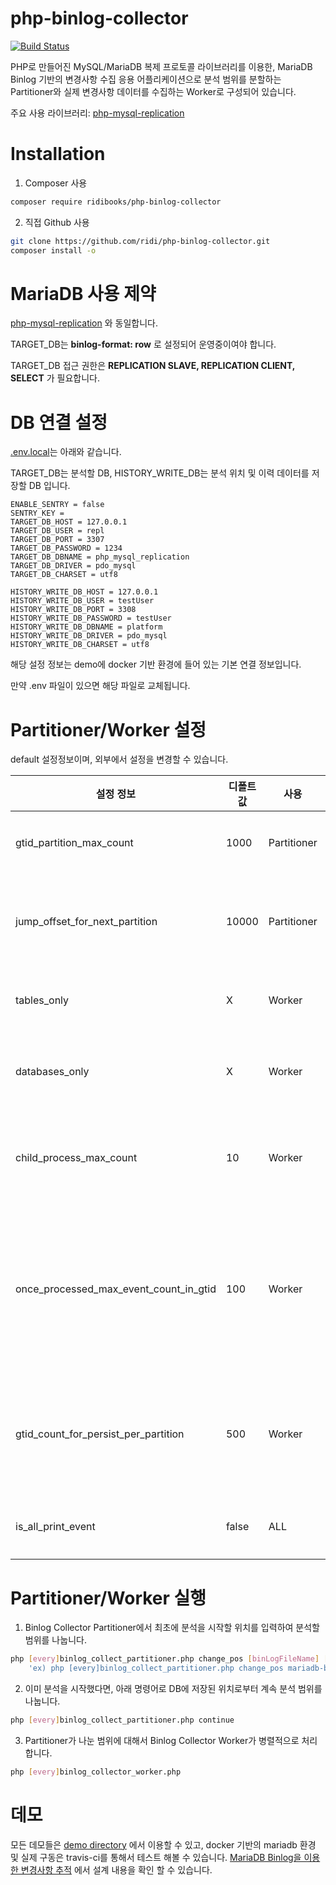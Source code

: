 php-binlog-collector
=========
[![Build Status](https://travis-ci.org/kobi97/php-binlog-collector.svg?branch=master)](https://travis-ci.org/kobi97/php-binlog-collector)

PHP로 만들어진 MySQL/MariaDB 복제 프로토콜 라이브러리를 이용한, MariaDB Binlog 기반의 변경사항 수집 응용 어플리케이션으로 분석 범위를 분할하는 Partitioner와 실제 변경사항 데이터를 수집하는 Worker로 구성되어 있습니다.

주요 사용 라이브러리: [php-mysql-replication](https://github.com/krowinski/php-mysql-replication) 

Installation
=========

1. Composer 사용

```sh
composer require ridibooks/php-binlog-collector
```

2. 직접 Github 사용

```sh
git clone https://github.com/ridi/php-binlog-collector.git
composer install -o
```



MariaDB 사용 제약
=========

[php-mysql-replication](https://github.com/krowinski/php-mysql-replication) 와 동일합니다.

TARGET_DB는 **binlog-format: row** 로 설정되어 운영중이여야 합니다.

TARGET_DB 접근 권한은 **REPLICATION SLAVE, REPLICATION CLIENT, SELECT** 가 필요합니다.



# DB 연결 설정

[.env.local](https://github.com/ridi/php-inlog-collector/tree/master/demo/include/.env.local)는 아래와 같습니다. 

TARGET_DB는 분석할 DB, HISTORY_WRITE_DB는 분석 위치 및 이력 데이터를 저장할 DB 입니다.

```
ENABLE_SENTRY = false
SENTRY_KEY = 
TARGET_DB_HOST = 127.0.0.1
TARGET_DB_USER = repl
TARGET_DB_PORT = 3307
TARGET_DB_PASSWORD = 1234
TARGET_DB_DBNAME = php_mysql_replication
TARGET_DB_DRIVER = pdo_mysql
TARGET_DB_CHARSET = utf8

HISTORY_WRITE_DB_HOST = 127.0.0.1
HISTORY_WRITE_DB_USER = testUser
HISTORY_WRITE_DB_PORT = 3308
HISTORY_WRITE_DB_PASSWORD = testUser
HISTORY_WRITE_DB_DBNAME = platform
HISTORY_WRITE_DB_DRIVER = pdo_mysql
HISTORY_WRITE_DB_CHARSET = utf8
```

해당 설정 정보는 demo에 docker 기반 환경에 들어 있는 기본 연결 정보입니다.

만약 .env 파일이 있으면 해당 파일로 교체됩니다.



Partitioner/Worker 설정
=========
default 설정정보이며, 외부에서 설정을 변경할 수 있습니다.

| 설정 정보                                  | 디폴트 값 | 사용          | 설명                     |
| -------------------------------------- | ----- | ----------- | ---------------------- |
| gtid_partition_max_count               | 1000  | Partitioner | 파티션 최대 개수              |
| jump_offset_for_next_partition         | 10000 | Partitioner | 파티션을 나누기 위한 값          |
| tables_only                            | X     | Worker      | 타겟 테이블명들               |
| databases_only                         | X     | Worker      | 타겟 데이터베이스명들            |
| child_process_max_count                | 10    | Worker      | 동시에 실행할 워커 수           |
| once_processed_max_event_count_in_gtid | 100   | Worker      | 한 트랜잭션에 한 번에 저장할 이벤트 수 |
| gtid_count_for_persist_per_partition   | 500   | Worker      | 분석시 위치 갱신을 위한 Gtid 갯수  |
| is_all_print_event                     | false | ALL         | 디버깅 사용여부               |



Partitioner/Worker 실행
=========

1. Binlog Collector Partitioner에서 최초에 분석을 시작할 위치를 입력하여  분석할 범위를 나눕니다.
```sh
php [every]binlog_collect_partitioner.php change_pos [binLogFileName] [binLogPosition]
    'ex) php [every]binlog_collect_partitioner.php change_pos mariadb-bin.000003 36755'
```

2. 이미 분석을 시작했다면, 아래 명령어로 DB에 저장된 위치로부터 계속 분석 범위를 나눕니다.
```sh
php [every]binlog_collect_partitioner.php continue
```

3.  Partitioner가 나눈 범위에 대해서 Binlog Collector Worker가 병렬적으로 처리합니다.
```sh
php [every]binlog_collector_worker.php
```


데모
=========

모든 데모들은  [demo directory](https://github.com/ridi/php-binlog-collector/tree/master/demo) 에서 이용할 수 있고, docker 기반의 mariadb 환경 및 실제 구동은 travis-ci를 통해서 테스트 해볼 수 있습니다. 
[MariaDB Binlog을 이용한 변경사항 추적](https://www.ridicorp.com/blog/2017/10/30/binlog-collector) 에서 설계 내용을 확인 할 수 있습니다.
